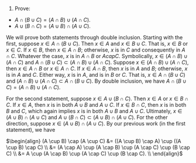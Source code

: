 1. Prove:

  - $A \cap (B \cup C) = (A \cap B) \cup (A \cap C)$.
  - $A \cup (B \cap C) = (A \cup B) \cap (A \cup C)$.

We will prove both statements through double inclusion. Starting with the first, suppose $x \in A \cap (B \cup C)$. Then $x\in A$ and $x \in B \cup C$. That is, $x \in B$ or $x \in C$. If $x \in B$, then $x \in A \cap B$; otherwise, $x$ is in $C$ and consequently in $A \cap C$. Whatever the case, $x$ is in $A \cap B$ or $A cap C$. Symbolically, $x \in (A \cap B) \cup (A \cap C)$ and $A \cap (B \cup C) \subset (A \cap B) \cup (A \cap C)$. Suppose $x \in (A \cap B) \cup (A \cap C)$, then $x \in A \cap B$ or $x \in A \cap C$. If $x \in A \cap B$, then $x$ is in $A$ and $B$; otherwise, $x$ is in $A$ and $C$. Either way, $x$ is in $A$, and is in $B$ or $C$. That is, $x \in A \cap (B \cup C)$ and $(A \cap B) \cup (A \cap C) \subset A \cap (B \cup C)$. By double inclusion, we have $A \cap (B \cup C) = (A \cap B) \cup (A \cap C)$.

For the second statement, suppose $x \in A \cup (B \cap C)$. Then $x \in A$ or $x \in B \cap C$. If $x \in A$, then $x$ is in both $A\cup B$ and $A\cup C$. If $x \in B \cap C$, then $x$ is in both $B$ and $C$, which again implies $x$ is in both $A\cup B$ and $A\cup C$. Ultimately, $x \in (A \cup B) \cap (A \cup C)$ and $A \cup (B \cap C) \subset (A \cup B) \cap (A \cup C)$. For the other direction, suppose $x \in (A \cup B) \cap (A \cup C)$. By our previous work (in the first statement), we have 

$\begin{align}
(A \cup B) \cap (A \cup C) &= ((A \cup B) \cap A) \cup ((A \cup B) \cap C) \\
                           &= (A \cap A) \cup (A \cap B) \cup (A \cap C) \cup (B \cap C) \\
                           &= A \cup (A \cap B) \cup (A \cap C) \cup (B \cap C). \\
\end{align}$
